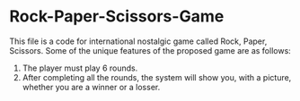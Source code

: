 # Rock-Paper-Scissors-Game
This file is a code for international nostalgic game called Rock, Paper, Scissors.
Some of the unique features of the proposed game are as follows:
1. The player must play 6 rounds.
2. After completing all the rounds, the system will show you, with a picture, whether you are a winner or a losser.
